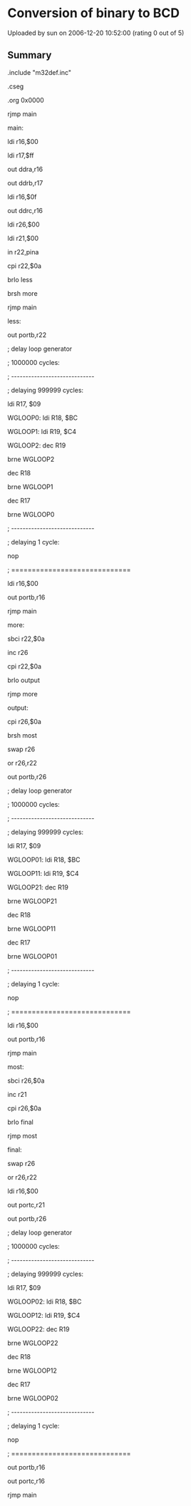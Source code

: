 # Conversion of binary to BCD

Uploaded by sun on 2006-12-20 10:52:00 (rating 0 out of 5)

## Summary

.include "m32def.inc"  

.cseg  

.org 0x0000  

rjmp main  

main:  

ldi r16,$00  

ldi r17,$ff  

out ddra,r16  

out ddrb,r17  

ldi r16,$0f  

out ddrc,r16  

ldi r26,$00  

ldi r21,$00  

in r22,pina  

cpi r22,$0a  

brlo less  

brsh more  

rjmp main


less:  

out portb,r22


; delay loop generator  

; 1000000 cycles:  

; -----------------------------  

; delaying 999999 cycles:  

 ldi R17, $09  

WGLOOP0: ldi R18, $BC  

WGLOOP1: ldi R19, $C4  

WGLOOP2: dec R19  

 brne WGLOOP2  

 dec R18  

 brne WGLOOP1  

 dec R17  

 brne WGLOOP0  

; -----------------------------  

; delaying 1 cycle:  

 nop  

; ============================= 


ldi r16,$00  

out portb,r16  

rjmp main


more:  

sbci r22,$0a  

inc r26  

cpi r22,$0a  

brlo output


rjmp more


output:  

cpi r26,$0a  

brsh most  

swap r26  

or r26,r22  

out portb,r26


; delay loop generator  

; 1000000 cycles:  

; -----------------------------  

; delaying 999999 cycles:  

 ldi R17, $09  

WGLOOP01: ldi R18, $BC  

WGLOOP11: ldi R19, $C4  

WGLOOP21: dec R19  

 brne WGLOOP21  

 dec R18  

 brne WGLOOP11  

 dec R17  

 brne WGLOOP01  

; -----------------------------  

; delaying 1 cycle:  

 nop  

; ============================= 


ldi r16,$00  

out portb,r16  

rjmp main


most:  

sbci r26,$0a  

inc r21  

cpi r26,$0a  

brlo final  

rjmp most


final:  

swap r26  

or r26,r22  

ldi r16,$00  

out portc,r21  

out portb,r26


; delay loop generator  

; 1000000 cycles:  

; -----------------------------  

; delaying 999999 cycles:  

 ldi R17, $09  

WGLOOP02: ldi R18, $BC  

WGLOOP12: ldi R19, $C4  

WGLOOP22: dec R19  

 brne WGLOOP22  

 dec R18  

 brne WGLOOP12  

 dec R17  

 brne WGLOOP02  

; -----------------------------  

; delaying 1 cycle:  

 nop  

; ============================= 


out portb,r16  

out portc,r16  

rjmp main
